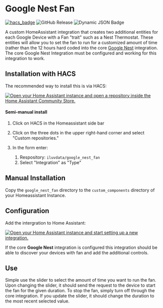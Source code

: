 # Google Nest Fan 


[![hacs_badge](https://img.shields.io/badge/HACS-Custom-orange.svg?style=flat-square&logo=homeassistantcommunitystore)](https://hacs.xyz/)
![GitHub Release](https://img.shields.io/github/v/release/iluvdata/google_nest_fan)
![Dynamic JSON Badge](https://img.shields.io/badge/dynamic/json?url=https%3A%2F%2Fraw.githubusercontent.com%2Filuvdata%2Fgoogle_nest_fan%2Frefs%2Fheads%2Fmain%2Fcustom_components%2Fgoogle_nest_fan%2Fmanifest.json&query=%24.version&prefix=v&label=dev-version&labelColor=orange)


A custom HomeAssistant integration that creates two additional entities for each Google Device with a Fan "trait" such as a Nest Thermostat.  These entities will allow you to set the fan to run for a customized amount of time (rather than the 12 hours hard coded into the core [Google Nest](https://www.home-assistant.io/integrations/nest/) integration.  The core Google Nest Integration must be configured and working for this integration to work.

## Installation with HACS

The recommended way to install this is via HACS:



[![Open your Home Assistant instance and open a repository inside the Home Assistant Community Store.](https://my.home-assistant.io/badges/hacs_repository.svg)](https://my.home-assistant.io/redirect/hacs_repository/?category=custom_respository&owner=iluvdata&repository=google_nest_fan)

#### Semi-manual install

1. Click on HACS in the Homeassistant side bar
2. Click on the three dots in the upper right-hand corner and select "Custom repositories."
3. In the form enter:

    1. Respository: `iluvdata/google_nest_fan`
    2. Select "Integration" as "Type"

## Manual Installation

Copy the `google_nest_fan` directory to the `custom_components` directory of your Homeassistant Instance.

## Configuration


Add the intergration to Home Assistant:

[![Open your Home Assistant instance and start setting up a new integration.](https://my.home-assistant.io/badges/config_flow_start.svg)](https://my.home-assistant.io/redirect/config_flow_start/?domain=google_nest_fan)

If the core **Google Nest** integration is configured this integration should be able to discover your devices with fan and add the additional controls.

## Use

Simple use the slider to select the amount of time you want to run the fan.  Upon changing the slider, it should send the request to the device to start the fan for the given duration.  To stop the fan, simply turn off through the core integration.   If you update the slider, it should change the duration to the most recent selected value.

